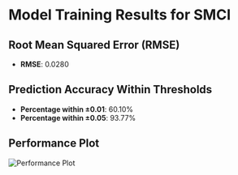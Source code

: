 # Model Training Results for SMCI

## Root Mean Squared Error (RMSE)
- **RMSE**: 0.0280

## Prediction Accuracy Within Thresholds
- **Percentage within ±0.01**: 60.10%
- **Percentage within ±0.05**: 93.77%

## Performance Plot
![Performance Plot](../imgs/SMCI.png)
